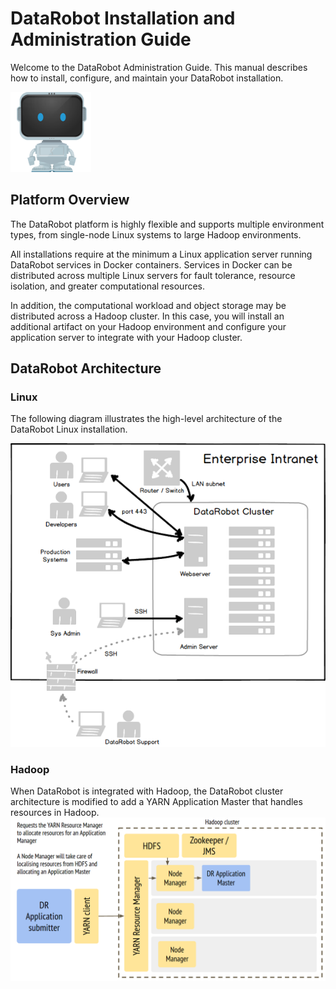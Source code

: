 # DataRobot Installation and Administration Guide

Welcome to the DataRobot Administration Guide.
This manual describes how to install, configure, and maintain your DataRobot installation.

![datarobot-logo](common-resources/datarobot-robot.png)

## Platform Overview

The DataRobot platform is highly flexible and supports multiple environment types, from single-node Linux systems to large Hadoop environments.

All installations require at the minimum a Linux application server running DataRobot services in Docker containers.
Services in Docker can be distributed across multiple Linux servers for fault tolerance, resource isolation, and greater computational resources.

In addition, the computational workload and object storage may be distributed across a Hadoop cluster.
In this case, you will install an additional artifact on your Hadoop environment and configure your application server to integrate with your Hadoop cluster.

## DataRobot Architecture

### Linux

The following diagram illustrates the high-level architecture of the DataRobot Linux installation.

![datarobot-architecture](common-resources/architecture.png)

### Hadoop

When DataRobot is integrated with Hadoop, the DataRobot cluster architecture is modified to add a YARN Application Master that handles resources in Hadoop.
![hadoop-architecture](common-resources/hadoop-arch.png)
